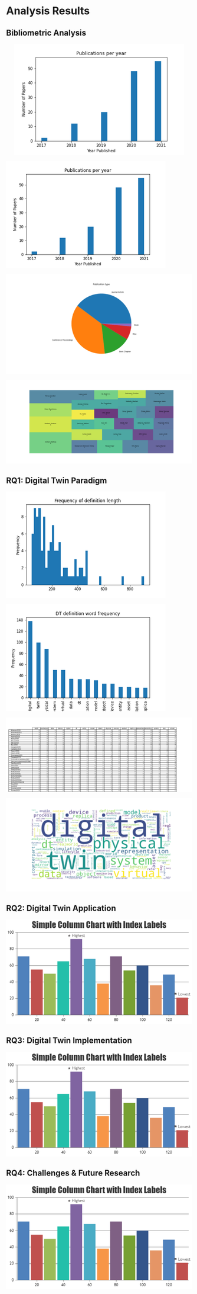 # Analysis Results

## Bibliometric Analysis

<p align="center">
  <img width="460" height="300" src="https://github.com/philipempl/DT4SEC/blob/master/analysis/charts/BA_barchart_publications_year.png?raw=true">
</p>

![](https://github.com/philipempl/DT4SEC/blob/master/analysis/charts/BA_barchart_publications_year.png?raw=true)

![](https://github.com/philipempl/DT4SEC/blob/master/analysis/charts/BA_piechart_publication_type.png?raw=true)

![](https://github.com/philipempl/DT4SEC/blob/master/analysis/charts/BA_treemap_author_frequency.png?raw=true)

## RQ1: Digital Twin Paradigm

![](https://github.com/philipempl/DT4SEC/blob/master/analysis/charts/RQ1_DTD_barchart_definition_length.png?raw=true)

![](https://github.com/philipempl/DT4SEC/blob/master/analysis/charts/RQ1_DTD_barchart_definition_word_frequency.png?raw=true)

![](https://github.com/philipempl/DT4SEC/blob/master/analysis/charts/RQ1_DTD_table_definition_word_frequency.png?raw=true)

![](https://github.com/philipempl/DT4SEC/blob/master/analysis/charts/RQ1_DTD_wordcloud_definition.png?raw=true)

## RQ2: Digital Twin Application

![](https://github.com/philipempl/DT4SEC/blob/master/analysis/charts/chart.png?raw=true)

## RQ3: Digital Twin Implementation

![](https://github.com/philipempl/DT4SEC/blob/master/analysis/charts/chart.png?raw=true)

## RQ4: Challenges & Future Research

![](https://github.com/philipempl/DT4SEC/blob/master/analysis/charts/chart.png?raw=true)
